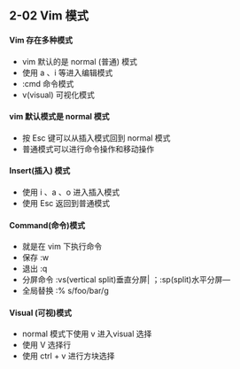 ## 2-02 Vim 模式

#### Vim 存在多种模式

- vim 默认的是 normal (普通) 模式
- 使用 a 、i 等进入编辑模式
- :cmd 命令模式
- v(visual) 可视化模式

#### vim 默认模式是 normal 模式

- 按 Esc 键可以从插入模式回到 normal 模式
- 普通模式可以进行命令操作和移动操作

#### Insert(插入) 模式

- 使用 i 、a 、o 进入插入模式
- 使用 Esc 返回到普通模式

#### Command(命令)模式

- 就是在 vim 下执行命令
- 保存 :w
- 退出 :q
- 分屏命令 :vs(vertical split)垂直分屏| ；:sp(split)水平分屏—
- 全局替换 :% s/foo/bar/g

#### Visual (可视)模式

- normal 模式下使用 v 进入visual 选择
- 使用 V 选择行
- 使用 ctrl + v 进行方块选择 
